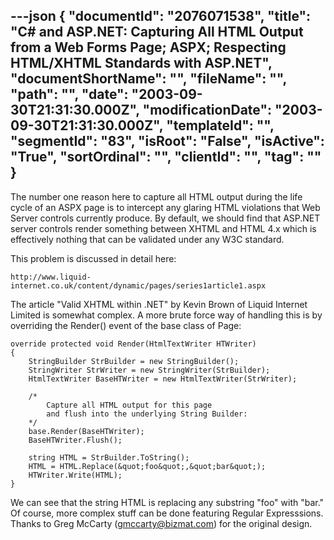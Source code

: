 ---json
{
  "documentId": "2076071538",
  "title": "C# and ASP.NET: Capturing All HTML Output from a Web Forms Page; ASPX; Respecting HTML/XHTML Standards with ASP.NET",
  "documentShortName": "",
  "fileName": "",
  "path": "",
  "date": "2003-09-30T21:31:30.000Z",
  "modificationDate": "2003-09-30T21:31:30.000Z",
  "templateId": "",
  "segmentId": "83",
  "isRoot": "False",
  "isActive": "True",
  "sortOrdinal": "",
  "clientId": "",
  "tag": ""
}
---

The number one reason here to capture all HTML output during the life cycle of an ASPX page is to intercept any glaring HTML violations that Web Server controls currently produce. By default, we should find that ASP.NET server controls render something between XHTML and HTML 4.x which is effectively nothing that can be validated under any W3C standard.

This problem is discussed in detail here:

    http://www.liquid-internet.co.uk/content/dynamic/pages/series1article1.aspx

The article &quot;Valid XHTML within .NET&quot; by Kevin Brown of Liquid Internet Limited is somewhat complex. A more brute force way of handling this is by overriding the Render() event of the base class of Page:

    override protected void Render(HtmlTextWriter HTWriter)
    {
        StringBuilder StrBuilder = new StringBuilder();
        StringWriter StrWriter = new StringWriter(StrBuilder);
        HtmlTextWriter BaseHTWriter = new HtmlTextWriter(StrWriter);

        /*
            Capture all HTML output for this page
            and flush into the underlying String Builder:
        */
        base.Render(BaseHTWriter);
        BaseHTWriter.Flush();

        string HTML = StrBuilder.ToString();
        HTML = HTML.Replace(&quot;foo&quot;,&quot;bar&quot;);
        HTWriter.Write(HTML);
    }

We can see that the string HTML is replacing any substring &quot;foo&quot; with &quot;bar.&quot; Of course, more complex stuff can be done featuring Regular Expresssions. Thanks to Greg McCarty (gmccarty@bizmat.com) for the original design.
